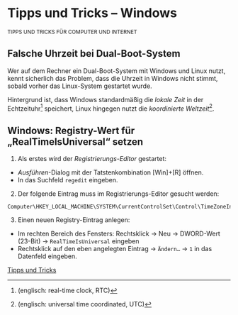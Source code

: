 # Tipps und Tricks – Windows
<small>TIPPS UND TRICKS FÜR COMPUTER UND INTERNET</small>

## Falsche Uhrzeit bei Dual-Boot-System

Wer auf dem Rechner ein Dual-Boot-System mit Windows und Linux nutzt, kennt sicherlich das Problem, dass die Uhrzeit in Windows nicht stimmt, sobald vorher das Linux-System gestartet wurde.

Hintergrund ist, dass Windows standardmäßig die _lokale Zeit_ in der Echtzeituhr[^1]  speichert, Linux hingegen nutzt die _koordinierte Weltzeit_[^2].

[^1]: (englisch: real-time clock, RTC)
[^2]: (englisch: universal time coordinated, UTC)

## Windows: Registry-Wert für „RealTimeIsUniversal“ setzen

1. Als erstes wird der _Registrierungs-Editor_ gestartet:
  * _Ausführen_-Dialog mit der Tatstenkombination [Win]+[R] öffnen.
  * In das Suchfeld `regedit` eingeben.

2. Der folgende Eintrag muss im Registrierungs-Editor gesucht werden:
```
Computer\HKEY_LOCAL_MACHINE\SYSTEM\CurrentControlSet\Control\TimeZoneInformation
```

3. Einen neuen Registry-Eintrag anlegen:
  * Im rechten Bereich des Fensters: Rechtsklick -> Neu -> DWORD-Wert (23-Bit) -> `RealTimeIsUniversal` eingeben
  * Rechtsklick auf den eben angelegten Eintrag -> `Ändern…` -> `1` in das Datenfeld eingeben.

[Tipps und Tricks](https://github.com/KLiNG0NE/Tipps-und-Tricks/)
